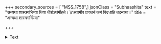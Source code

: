 +++
secondary_sources = [ "MSS_1758",]
jsonClass = "Subhaashita"
text = "अन्यथा शास्त्रगर्भिण्या धिया धीरोऽर्थमीहते।  \nस्वामीव प्राक्तनं कर्म विदधाति तदन्यथा॥"
title = "अन्यथा शास्त्रगर्भिण्या"

+++

<details><summary>Text</summary>

अन्यथा शास्त्रगर्भिण्या धिया धीरोऽर्थमीहते।  
स्वामीव प्राक्तनं कर्म विदधाति तदन्यथा॥
</details>
